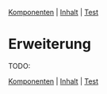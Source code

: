 [Komponenten](composite.md) | [Inhalt](README.md) | [Test](test.md)

# Erweiterung

TODO:

[Komponenten](composite.md) | [Inhalt](README.md) | [Test](test.md)
